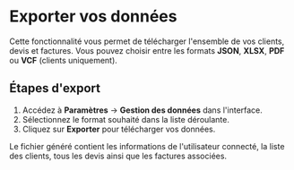 # Exporter vos données

Cette fonctionnalité vous permet de télécharger l'ensemble de vos clients, devis et factures. Vous pouvez choisir entre les formats **JSON**, **XLSX**, **PDF** ou **VCF** (clients uniquement).

## Étapes d'export

1. Accédez à **Paramètres** → **Gestion des données** dans l'interface.
2. Sélectionnez le format souhaité dans la liste déroulante.
3. Cliquez sur **Exporter** pour télécharger vos données.

Le fichier généré contient les informations de l'utilisateur connecté, la liste des clients, tous les devis ainsi que les factures associées.
